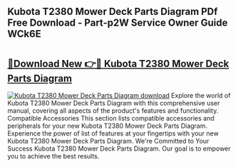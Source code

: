 ## Kubota T2380 Mower Deck Parts Diagram PDf Free Download - Part-p2W Service Owner Guide WCk6E

# <h2><a href="http://dfhv52.blite.top/?on=Kubota+T2380+Mower+Deck+Parts+Diagram">🔗Download New 👉🔴 Kubota T2380 Mower Deck Parts Diagram</a></h2>

[![Kubota T2380 Mower Deck Parts Diagram download](https://i.imgur.com/lujVjoI.png)](http://dfhv52.blite.top/?on=Kubota+T2380+Mower+Deck+Parts+Diagram)
Explore the world of Kubota T2380 Mower Deck Parts Diagram with this comprehensive user manual, covering all aspects of the product's features and functionality. Compatible Accessories This section lists compatible accessories and peripherals for your new Kubota T2380 Mower Deck Parts Diagram. Experience the power of list of features at your fingertips with your new Kubota T2380 Mower Deck Parts Diagram. We're Committed to Your Success Kubota T2380 Mower Deck Parts Diagram. Our goal is to empower you to achieve the best results.
